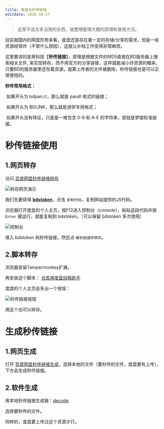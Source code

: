 ```yaml
---
title: 毒盘与秒传链接
editdate: 2020-10-17
---
```


> 这里不说太多没用的东西，就整理整理大概的原理和使用方法。

目前就国内的网盘形势来看，度盘还是存在着一定的存储/分享的需求，但是一些资源经常炸（不管什么原因），这就让补档工作变得非常麻烦。

这里要讲的是黑科技【**秒传链接**】，原理是根据文件的MD5直接在BD服务器上搜索相关文件, 来实现转存，而不用官方的分享链接，这样就能减小炸资源的概率。只要BD的服务器里还存着资源，就算上传者的文件被删除，秒传链接也是可以正常使用的。

**秒传常用格式：**

​	如果开头为 bdpan://，那么就是 pandl 格式的链接；

​	如果开头为 BDLINK，那么就是游侠专用格式；

​	如果开头没有特征，只是是一堆包含 0-9 和 A-E 的字符串，那就是梦姬标准链接。

# 秒传链接使用

## 1.网页转存

访问 [百度网盘秒传链接转存](https://rapid.acg.uy/)

![转存网页演示](https://cdn.jsdelivr.net/gh/Melody-of-Oblivion/MoOpics@main/images/posts/sectrans/zcdemo.png)

我们先要获得 **<u>bdstoken</u>**，点击 `复制代码`，复制网站提供的JS代码。

浏览器打开度盘的个人主页，按F12进入控制台（*console*），粘贴这段代码并按 `Enter` 键运行，就能复制到 bdstoken。（可以保留 bdstoken 多次使用）

![控制台](https://cdn.jsdelivr.net/gh/Melody-of-Oblivion/MoOpics@main/images/posts/sectrans/console.png)

填入 bdstoken 和秒传链接，然后点 `解析链接并转存`。

## 2.脚本转存

浏览器安装Tampermonkey扩展。

再安装这个脚本： [仓库用度盘投稿助手](https://greasyfork.org/zh-CN/scripts/3285-%E4%BB%93%E5%BA%93%E7%94%A8%E5%BA%A6%E7%9B%98%E6%8A%95%E7%A8%BF%E5%8A%A9%E6%89%8B)

度盘的个人主页会多出一个按钮：

![秒传链接按钮](https://cdn.jsdelivr.net/gh/Melody-of-Oblivion/MoOpics@main/images/posts/sectrans/btn.png)

用这个也可以转存。

# 生成秒传链接

## 1.网页生成

打开 [百度网盘秒传链接生成](https://rapid.acg.uy/gen.html)，选择本地的文件（要秒传的文件，度盘要有上传），下方会生成秒传链接。

## 2.软件生成

用本地秒传链接生成器：[decode](https://github.com/jixunmoe/mfcDuDownloadCodeGenerator/releases)

选择要秒传的文件。

同样的，度盘要上传过这个资源才行。